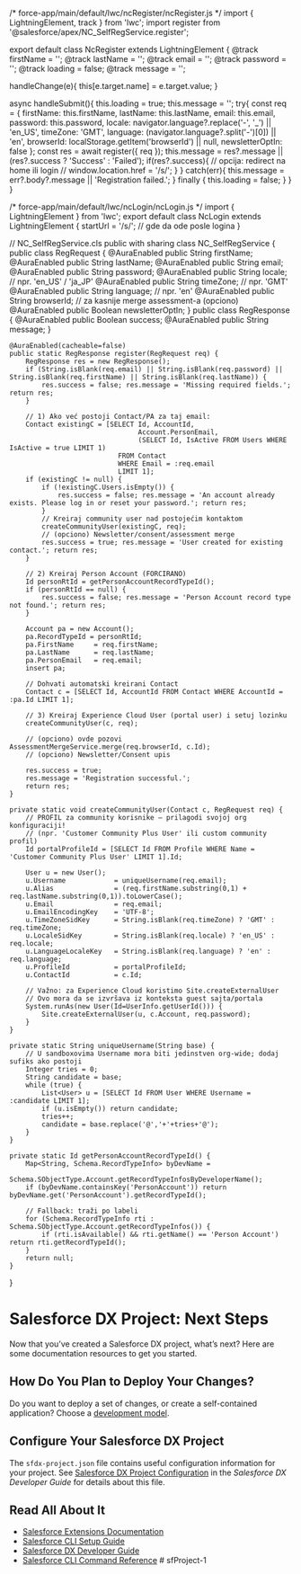 /* force-app/main/default/lwc/ncRegister/ncRegister.js */
import { LightningElement, track } from 'lwc';
import register from '@salesforce/apex/NC_SelfRegService.register';

export default class NcRegister extends LightningElement {
  @track firstName = '';
  @track lastName = '';
  @track email = '';
  @track password = '';
  @track loading = false;
  @track message = '';

  handleChange(e){
    this[e.target.name] = e.target.value;
  }

  async handleSubmit(){
    this.loading = true; this.message = '';
    try{
      const req = {
        firstName: this.firstName,
        lastName:  this.lastName,
        email:     this.email,
        password:  this.password,
        locale:    navigator.language?.replace('-', '_') || 'en_US',
        timeZone:  'GMT',
        language:  (navigator.language?.split('-')[0]) || 'en',
        browserId: localStorage.getItem('browserId') || null,
        newsletterOptIn: false
      };
      const res = await register({ req });
      this.message = res?.message || (res?.success ? 'Success' : 'Failed');
      if(res?.success){
        // opcija: redirect na home ili login
        // window.location.href = '/s/';
      }
    } catch(err){
      this.message = err?.body?.message || 'Registration failed.';
    } finally {
      this.loading = false;
    }
  }
}


<!-- force-app/main/default/lwc/ncRegister/ncRegister.html -->
<template>
  <div class="slds-p-around_large slds-card">
    <h2 class="slds-text-heading_medium slds-m-bottom_medium">Create account</h2>

    <div class="slds-grid slds-wrap slds-gutters">
      <div class="slds-col slds-size_1-of-2">
        <lightning-input name="firstName" label="First name" value={firstName} onchange={handleChange} required></lightning-input>
      </div>
      <div class="slds-col slds-size_1-of-2">
        <lightning-input name="lastName" label="Last name" value={lastName} onchange={handleChange} required></lightning-input>
      </div>
      <div class="slds-col slds-size_1-of-1 slds-m-top_small">
        <lightning-input name="email" type="email" label="Email" value={email} onchange={handleChange} required></lightning-input>
      </div>
      <div class="slds-col slds-size_1-of-1 slds-m-top_small">
        <lightning-input name="password" type="password" label="Password" value={password} onchange={handleChange} required></lightning-input>
      </div>
    </div>

    <div class="slds-m-top_medium">
      <lightning-button variant="brand" label={loading ? 'Creating…' : 'Create account'}
                        onclick={handleSubmit} disabled={loading}></lightning-button>
    </div>

    <template if:true={message}>
      <div class="slds-m-top_medium">{message}</div>
    </template>
  </div>
</template>


/* force-app/main/default/lwc/ncLogin/ncLogin.js */
import { LightningElement } from 'lwc';
export default class NcLogin extends LightningElement {
  startUrl = '/s/'; // gde da ode posle logina
}

<!-- force-app/main/default/lwc/ncLogin/ncLogin.html -->
<template>
  <div class="slds-p-around_large slds-card">
    <h2 class="slds-text-heading_medium slds-m-bottom_medium">Log in</h2>

    <!-- Standard Experience Cloud endpoint -->
    <form method="POST" action="/login">
      <input type="hidden" name="startURL" value={startUrl} />
      <lightning-input name="username" type="email" label="Email" required></lightning-input>
      <lightning-input name="password" type="password" label="Password" class="slds-m-top_small" required></lightning-input>
      <div class="slds-m-top_medium">
        <lightning-button variant="brand" type="submit" label="Log in"></lightning-button>
      </div>
    </form>

    <div class="slds-m-top_small">
      <a href="/login/SelfRegister">Create account</a> •
      <a href="/secur/forgotpassword.jsp">Forgot password?</a>
    </div>
  </div>
</template>

// NC_SelfRegService.cls
public with sharing class NC_SelfRegService {
    public class RegRequest {
        @AuraEnabled public String firstName;
        @AuraEnabled public String lastName;
        @AuraEnabled public String email;
        @AuraEnabled public String password;
        @AuraEnabled public String locale;      // npr. 'en_US' / 'ja_JP'
        @AuraEnabled public String timeZone;    // npr. 'GMT'
        @AuraEnabled public String language;    // npr. 'en'
        @AuraEnabled public String browserId;   // za kasnije merge assessment-a (opciono)
        @AuraEnabled public Boolean newsletterOptIn;
    }
    public class RegResponse {
        @AuraEnabled public Boolean success;
        @AuraEnabled public String message;
    }

    @AuraEnabled(cacheable=false)
    public static RegResponse register(RegRequest req) {
        RegResponse res = new RegResponse();
        if (String.isBlank(req.email) || String.isBlank(req.password) || String.isBlank(req.firstName) || String.isBlank(req.lastName)) {
            res.success = false; res.message = 'Missing required fields.'; return res;
        }

        // 1) Ako već postoji Contact/PA za taj email:
        Contact existingC = [SELECT Id, AccountId,
                                    Account.PersonEmail,
                                    (SELECT Id, IsActive FROM Users WHERE IsActive = true LIMIT 1)
                               FROM Contact
                               WHERE Email = :req.email
                               LIMIT 1];
        if (existingC != null) {
            if (!existingC.Users.isEmpty()) {
                res.success = false; res.message = 'An account already exists. Please log in or reset your password.'; return res;
            }
            // Kreiraj community user nad postojećim kontaktom
            createCommunityUser(existingC, req);
            // (opciono) Newsletter/consent/assessment merge
            res.success = true; res.message = 'User created for existing contact.'; return res;
        }

        // 2) Kreiraj Person Account (FORCIRANO)
        Id personRtId = getPersonAccountRecordTypeId();
        if (personRtId == null) {
            res.success = false; res.message = 'Person Account record type not found.'; return res;
        }

        Account pa = new Account();
        pa.RecordTypeId = personRtId;
        pa.FirstName     = req.firstName;
        pa.LastName      = req.lastName;
        pa.PersonEmail   = req.email;
        insert pa;

        // Dohvati automatski kreirani Contact
        Contact c = [SELECT Id, AccountId FROM Contact WHERE AccountId = :pa.Id LIMIT 1];

        // 3) Kreiraj Experience Cloud User (portal user) i setuj lozinku
        createCommunityUser(c, req);

        // (opciono) ovde pozovi AssessmentMergeService.merge(req.browserId, c.Id);
        // (opciono) Newsletter/Consent upis

        res.success = true;
        res.message = 'Registration successful.';
        return res;
    }

    private static void createCommunityUser(Contact c, RegRequest req) {
        // PROFIL za community korisnike — prilagodi svojoj org konfiguraciji!
        // (npr. 'Customer Community Plus User' ili custom community profil)
        Id portalProfileId = [SELECT Id FROM Profile WHERE Name = 'Customer Community Plus User' LIMIT 1].Id;

        User u = new User();
        u.Username            = uniqueUsername(req.email);
        u.Alias               = (req.firstName.substring(0,1) + req.lastName.substring(0,1)).toLowerCase();
        u.Email               = req.email;
        u.EmailEncodingKey    = 'UTF-8';
        u.TimeZoneSidKey      = String.isBlank(req.timeZone) ? 'GMT' : req.timeZone;
        u.LocaleSidKey        = String.isBlank(req.locale) ? 'en_US' : req.locale;
        u.LanguageLocaleKey   = String.isBlank(req.language) ? 'en' : req.language;
        u.ProfileId           = portalProfileId;
        u.ContactId           = c.Id;

        // Važno: za Experience Cloud koristimo Site.createExternalUser
        // Ovo mora da se izvršava iz konteksta guest sajta/portala
        System.runAs(new User(Id=UserInfo.getUserId())) {
            Site.createExternalUser(u, c.Account, req.password);
        }
    }

    private static String uniqueUsername(String base) {
        // U sandboxovima Username mora biti jedinstven org-wide; dodaj sufiks ako postoji
        Integer tries = 0;
        String candidate = base;
        while (true) {
            List<User> u = [SELECT Id FROM User WHERE Username = :candidate LIMIT 1];
            if (u.isEmpty()) return candidate;
            tries++;
            candidate = base.replace('@','+'+tries+'@');
        }
    }

    private static Id getPersonAccountRecordTypeId() {
        Map<String, Schema.RecordTypeInfo> byDevName =
            Schema.SObjectType.Account.getRecordTypeInfosByDeveloperName();
        if (byDevName.containsKey('PersonAccount')) return byDevName.get('PersonAccount').getRecordTypeId();

        // Fallback: traži po labeli
        for (Schema.RecordTypeInfo rti : Schema.SObjectType.Account.getRecordTypeInfos()) {
            if (rti.isAvailable() && rti.getName() == 'Person Account') return rti.getRecordTypeId();
        }
        return null;
    }
}

# Salesforce DX Project: Next Steps

Now that you’ve created a Salesforce DX project, what’s next? Here are some documentation resources to get you started.

## How Do You Plan to Deploy Your Changes?

Do you want to deploy a set of changes, or create a self-contained application? Choose a [development model](https://developer.salesforce.com/tools/vscode/en/user-guide/development-models).

## Configure Your Salesforce DX Project

The `sfdx-project.json` file contains useful configuration information for your project. See [Salesforce DX Project Configuration](https://developer.salesforce.com/docs/atlas.en-us.sfdx_dev.meta/sfdx_dev/sfdx_dev_ws_config.htm) in the _Salesforce DX Developer Guide_ for details about this file.

## Read All About It

- [Salesforce Extensions Documentation](https://developer.salesforce.com/tools/vscode/)
- [Salesforce CLI Setup Guide](https://developer.salesforce.com/docs/atlas.en-us.sfdx_setup.meta/sfdx_setup/sfdx_setup_intro.htm)
- [Salesforce DX Developer Guide](https://developer.salesforce.com/docs/atlas.en-us.sfdx_dev.meta/sfdx_dev/sfdx_dev_intro.htm)
- [Salesforce CLI Command Reference](https://developer.salesforce.com/docs/atlas.en-us.sfdx_cli_reference.meta/sfdx_cli_reference/cli_reference.htm)
#   s f P r o j e c t - 1 
 
 
